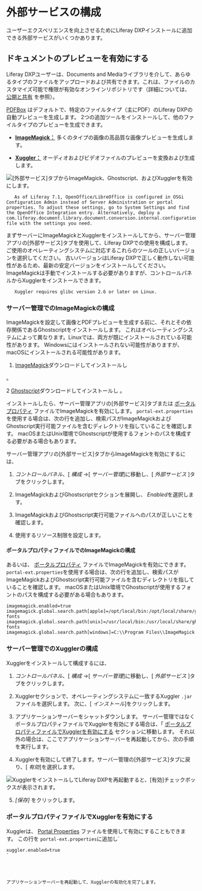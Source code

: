 # 外部サービスの構成

ユーザーエクスペリエンスを向上させるためにLiferay DXPインストールに追加できる外部サービスがいくつかあります。

## ドキュメントのプレビューを有効にする

Liferay DXPユーザーは、Documents and Mediaライブラリを介して、あらゆるタイプのファイルをアップロードおよび共有できます。これは、ファイルのカスタマイズ可能で権限が有効なオンラインリポジトリです（詳細については、 [公開と共有](./../../content-authoring-and-management/documents-and-media/publishing-and-sharing/README.md) を参照）。

[PDFBox](https://pdfbox.apache.org/) はデフォルトで、特定のファイルタイプ（主にPDF）のLiferay DXPの自動プレビューを生成します。 2つの追加ツールをインストールして、他のファイルタイプのプレビューを生成できます。


<!--
-   [**OpenOffice:**](https://www.openoffice.org/) or [**LibreOffice:**](https://www.libreoffice.org/)
    Convert and generate previews for many types of documents.
-->

  - [**ImageMagick：**](https://www.imagemagick.org/script/index.php) 多くのタイプの画像の高品質な画像プレビューを生成します。

  - [**Xuggler：**](http://www.xuggle.com/xuggler/) オーディオおよびビデオファイルのプレビューを変換および生成します。

![[外部サービス]タブからImageMagick、Ghostscript、およびXugglerを有効にします。](./configuring-external-services/images/01.png)

``` note::
   As of Liferay 7.1, OpenOffice/LibreOffice is configured in OSGi Configuration Admin instead of Server Administration or portal properties. To adjust these settings, go to System Settings and find the OpenOffice Integration entry. Alternatively, deploy a com.liferay.document.library.document.conversion.internal.configuration.OpenOfficeConfiguration.config file with the settings you need.
```

まずサーバーにImageMagickとXugglerをインストールしてから、サーバー管理アプリの[外部サービス]タブを使用して、Liferay DXPでの使用を構成します。 ご使用のオペレーティングシステムに対応するこれらのツールの正しいバージョンを選択してください。 古いバージョンはLiferay DXPで正しく動作しない可能性があるため、最新の安定バージョンをインストールしてください。 ImageMagickは手動でインストールする必要がありますが、コントロールパネルからXugglerをインストールできます。

``` tip:::
   Xuggler requires glibc version 2.6 or later on Linux.
```

### サーバー管理でのImageMagickの構成

ImageMagickを設定して画像とPDFプレビューを生成する前に、それとその依存関係であるGhostscriptをインストールします。 これはオペレーティングシステムによって異なります。Linuxでは、両方が既にインストールされている可能性があります。 Windowsにはインストールされない可能性がありますが、macOSにインストールされる可能性があります。

1.  [ImageMagick](https://www.imagemagick.org/script/index.php)ダウンロードしてインストールし

 。</p></li> 
   
   2  [Ghostscript](https://www.ghostscript.com/)ダウンロードしてインストールし 。</p></li> </ol> 
  
  インストールしたら、サーバー管理アプリの[外部サービス]タブまたは [ポータルプロパティ](./../../installation-and-upgrades/reference/portal-properties.md) ファイルでImageMagickを有効にします。 `portal-ext.properties`を使用する場合は、次の行を追加し、検索パスがImageMagickおよびGhostscript実行可能ファイルを含むディレクトリを指していることを確認します。 macOSまたはUnix環境でGhostscriptが使用するフォントのパスを構成する必要がある場合もあります。
  
  サーバー管理アプリの[外部サービス]タブからImageMagickを有効にするには、
  
  1.  *コントロールパネル*、[ *構成* →[ *サーバー管理*]に移動し、[ *外部サービス* ]タブをクリックします。

2.  ImageMagickおよびGhostscriptセクションを展開し、 *Enabled*を選択します。

3.  ImageMagickおよびGhostscript実行可能ファイルへのパスが正しいことを確認します。

4.  使用するリソース制限を設定します。



#### ポータルプロパティファイルでのImageMagickの構成

あるいは、 [ポータルプロパティ](./../../installation-and-upgrades/reference/portal-properties.md) ファイルでImageMagickを有効にできます。 `portal-ext.properties`を使用する場合は、次の行を追加し、検索パスがImageMagickおよびGhostscript実行可能ファイルを含むディレクトリを指していることを確認します。 macOSまたはUnix環境でGhostscriptが使用するフォントのパスを構成する必要がある場合もあります。



``` properties
imagemagick.enabled=true
imagemagick.global.search.path[apple]=/opt/local/bin:/opt/local/share/ghostscript/fonts:/opt/local/share/fonts/urw-fonts
imagemagick.global.search.path[unix]=/usr/local/bin:/usr/local/share/ghostscript/fonts:/usr/local/share/fonts/urw-fonts
imagemagick.global.search.path[windows]=C:\\Program Files\\ImageMagick
```




### サーバー管理でのXugglerの構成

Xugglerをインストールして構成するには、

1.  *コントロールパネル*、[ *構成* →[ *サーバー管理*]に移動し、[ *外部サービス* ]タブをクリックします。

2.  Xugglerセクションで、オペレーティングシステムに一致するXuggler `.jar` ファイルを選択します。 次に、[ *インストール*]をクリックします。

3.  アプリケーションサーバーをシャットダウンします。 サーバー管理ではなくポータルプロパティファイルでXugglerを有効にする場合は、「 [ポータルプロパティファイルでXugglerを有効にする](#enabling-xuggler-wtih-a-portal-properties-file) セクションに移動します。 それ以外の場合は、ここでアプリケーションサーバーを再起動してから、次の手順を実行します。

4.  Xugglerを有効にして終了します。サーバー管理の[外部サービス]タブに戻り、[ *有効*]を選択します。
   
   ![XugglerをインストールしてLiferay DXPを再起動すると、[有効]チェックボックスが表示されます。](./configuring-external-services/images/02.png)

5.  *[保存]* をクリックします。



### ポータルプロパティファイルでXugglerを有効にする

Xugglerは、 [Portal Properties](./../../installation-and-upgrades/reference/portal-properties.md) ファイルを使用して有効にすることもできます。 この行を `portal-ext.properties`に追加し`</p>

<pre><code class="properties">xuggler.enabled=true
`</pre> 

アプリケーションサーバーを再起動して、Xugglerの有効化を完了します。
